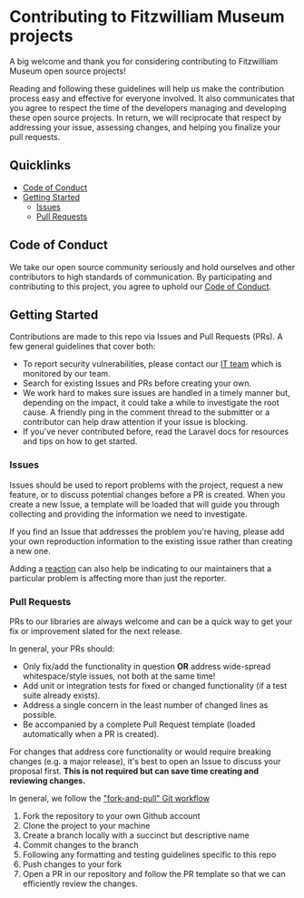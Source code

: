 # Contributing to Fitzwilliam Museum projects

A big welcome and thank you for considering contributing to Fitzwilliam Museum open source projects! 

Reading and following these guidelines will help us make the contribution process easy and effective for everyone involved. 
It also communicates that you agree to respect the time of the developers managing and developing these open source projects. 
In return, we will reciprocate that respect by addressing your issue, assessing changes, and helping you finalize your pull 
requests.

## Quicklinks

* [Code of Conduct](#code-of-conduct)
* [Getting Started](#getting-started)
    * [Issues](#issues)
    * [Pull Requests](#pull-requests)

## Code of Conduct

We take our open source community seriously and hold ourselves and other contributors to high standards of communication. 
By participating and contributing to this project, you agree to uphold our [Code of Conduct](CODE-OF-CONDUCT.md).

## Getting Started

Contributions are made to this repo via Issues and Pull Requests (PRs). A few general guidelines that cover both:

- To report security vulnerabilities, please contact our [IT team](mailto:itoffice@fitzmuseum.cam.ac.uk) which is monitored by our team.
- Search for existing Issues and PRs before creating your own.
- We work hard to makes sure issues are handled in a timely manner but, depending on the impact, it could take a while to investigate the root cause. A friendly ping in the comment thread to the submitter or a contributor can help draw attention if your issue is blocking.
- If you've never contributed before, read the Laravel docs for resources and tips on how to get started.

### Issues

Issues should be used to report problems with the project, request a new feature, or to
discuss potential changes before a PR is created. When you create a new Issue, a 
template will be loaded that will guide you through collecting and providing the 
information we need to investigate.

If you find an Issue that addresses the problem you're having, please add your own 
reproduction information to the existing issue rather than creating a new one. 

Adding a [reaction](https://github.blog/2016-03-10-add-reactions-to-pull-requests-issues-and-comments/) can also help 
be indicating to our maintainers that a particular problem is affecting more than 
just the reporter.

### Pull Requests

PRs to our libraries are always welcome and can be a quick way to get your fix or improvement slated for the next release. 

In general, your PRs should:

- Only fix/add the functionality in question **OR** address wide-spread whitespace/style issues, not both at the same time!
- Add unit or integration tests for fixed or changed functionality (if a test suite already exists).
- Address a single concern in the least number of changed lines as possible.
- Be accompanied by a complete Pull Request template (loaded automatically when a PR is created).

For changes that address core functionality or would require breaking changes (e.g. a major release), it's best to open 
an Issue to discuss your proposal first. **This is not required but can save time creating and reviewing changes.**

In general, we follow the ["fork-and-pull" Git workflow](https://github.com/susam/gitpr)

1. Fork the repository to your own Github account
2. Clone the project to your machine
3. Create a branch locally with a succinct but descriptive name
4. Commit changes to the branch
5. Following any formatting and testing guidelines specific to this repo
6. Push changes to your fork
7. Open a PR in our repository and follow the PR template so that we can efficiently review the changes.

